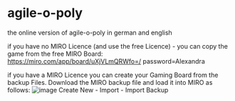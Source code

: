 # agile-o-poly
the online version of agile-o-poly in german and english

if you have no MIRO Licence (and use the free Licence) - you can copy the game from the 
free MIRO Board: https://miro.com/app/board/uXjVLmQRWfo=/ password=Alexandra

if you have a MIRO Licence you can create your Gaming Board from the backup Files.
Download the MIRO backup file and load it into MIRO as follows:
![image](https://github.com/user-attachments/assets/a4ebd44c-2423-4fb8-b88c-14b7b9489d78)
Create New - Import - Import Backup
